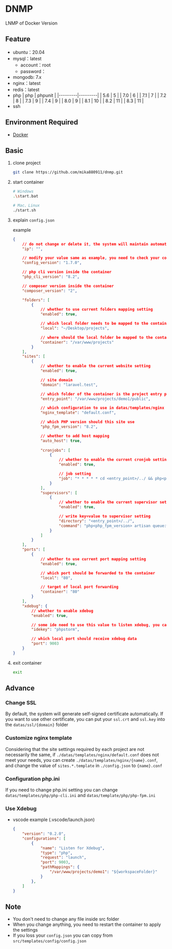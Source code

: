 # DNMP
LNMP of Docker Version

## Feature
- ubuntu：20.04
- mysql：latest
    - account：root
    - password：
- mongodb: 7.x
- nginx：latest
- redis：latest
- php
    | php     | phpunit |
    |---------|---------|
    | 5.6     | 5       |
    | 7.0     | 6       |
    | 7.1     | 7       |
    | 7.2     | 8       |
    | 7.3     | 9       |
    | 7.4     | 9       |
    | 8.0     | 9       |
    | 8.1     | 10      |
    | 8.2     | 11      |
    | 8.3     | 11      |
- ssh
## Environment Required
- [Docker](https://www.docker.com/)

## Basic
1. clone project
    ```sh
    git clone https://github.com/mika880911/dnmp.git
    ```

2. start container
    ```sh
    # Windows
    .\start.bat

    # Mac、Linux
    ./start.sh
    ```

3. explain `config.json`
    
    example
    ```json
    {
        // do not change or delete it, the system will maintain automatically
        "ip": "", 

        // modify your value same as example, you need to check your config.json format is same as example while modifying this value
        "config_version": "1.7.0",

        // php cli version inside the container
        "php_cli_version": "8.2",

        // composer version inside the container
        "composer_version": "2", 

        "folders": [
            {
                // whether to use current folders mapping setting
                "enabled": true,

                // which local folder needs to be mapped to the container
                "local": "~/Desktop/projects",

                // where should the local folder be mapped to the container
                "container": "/var/www/projects"
            }
        ],
        "sites": [
            {
                // whether to enable the current website setting
                "enabled": true,

                // site domain
                "domain": "laravel.test",

                // which folder of the container is the project entry point
                "entry_point": "/var/www/projects/demo1/public",

                // which configuration to use in datas/templates/nginx folder
                "nginx_template": "default.conf",

                // which PHP version should this site use
                "php_fpm_version": "8.2",

                // whether to add host mapping
                "auto_host": true,
                
                "cronjobs": [
                    {
                        // whether to enable the current cronjob setting
                        "enabled": true,

                        // job setting
                        "job": "* * * * * cd <entry_point>/../ && php<php_fpm_version> artisan schedule:run > /dev/null 2>&1"
                    }
                ],
                "supervisors": [
                    {
                        // whether to enable the current supervisor setting
                        "enabled": true,

                        // write key=value to supervisor setting
                        "directory": "<entry_point>/../",
                        "command": "php<php_fpm_version> artisan queue:work"
                    }
                ]
            }
        ],
        "ports": [
            {
                // whether to use current port mapping setting
                "enabled": true,

                // which port should be forwarded to the container
                "local": "80",

                // target of local port forwarding
                "container": "80"
            }
        ],
        "xdebug": {
            // whether to enable xdebug
            "enabled": true,

            // some ide need to use this value to listen xdebug, you can modify this value
            "idekey": "phpstorm",

            // which local port should receive xdebug data
            "port": 9003
        }
    }
    ```

4. exit container
    ```sh
    exit
    ```
## Advance
### Change SSL
By default, the system will generate self-signed certificate automatically. If you want to use other certificate, you can put your `ssl.crt` and `ssl.key` into the `datas/ssl/{domain}` folder

### Customize nginx template
Considering that the site settings required by each project are not necessarily the same, if `./datas/templates/nginx/default.conf` does not meet your needs, you can create `./datas/templates/nginx/{name}.conf`, and change the value of `sites.*.template` in `./config.json` to `{name}.conf`

### Configuration php.ini
If you need to change php.ini setting you can change `datas/templates/php/php-cli.ini` and `datas/template/php/php-fpm.ini`

### Use Xdebug
- vscode example (.vscode/launch.json)
    ```json
    {
        "version": "0.2.0",
        "configurations": [
            {
                "name": "Listen for Xdebug",
                "type": "php",
                "request": "launch",
                "port": 9003,
                "pathMappings": {
                    "/var/www/projects/demo1": "${workspaceFolder}"
                }
            },
        ]
    }
    ```

## Note
- You don't need to change any file inside src folder
- When you change anything, you need to restart the container to apply the settings
- If you loss your `config.json` you can copy from `src/templates/config/config.json`
